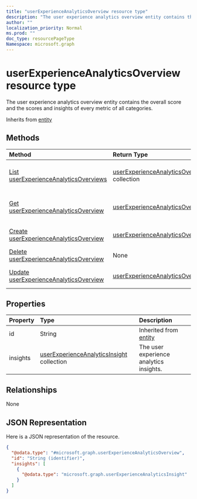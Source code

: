 ```yaml
---
title: "userExperienceAnalyticsOverview resource type"
description: "The user experience analytics overview entity contains the overall score and the scores and insights of every metric of all categories."
author: ""
localization_priority: Normal
ms.prod: ""
doc_type: resourcePageType
Namespace: microsoft.graph
---
```



# userExperienceAnalyticsOverview resource type

The user experience analytics overview entity contains the overall score and the scores and insights of every metric of all categories.


Inherits from [entity](../resources/entity.md)

## Methods
|Method|Return Type|Description|
|:---|:---|:---|
|[List userExperienceAnalyticsOverviews](../api/intune-devices-userexperienceanalyticsoverview-list.md)|[userExperienceAnalyticsOverview](../resources/intune-devices-userExperienceAnalyticsOverview.md) collection|List properties and relationships of the [userExperienceAnalyticsOverview](../resources/userexperienceanalyticsoverview.md) objects.|
|[Get userExperienceAnalyticsOverview](../api/intune-devices-userexperienceanalyticsoverview-get.md)|[userExperienceAnalyticsOverview](../resources/intune-devices-userExperienceAnalyticsOverview.md)|Read properties and relationships of the [userExperienceAnalyticsOverview](../resources/userexperienceanalyticsoverview.md) object.|
|[Create userExperienceAnalyticsOverview](../api/intune-devices-userexperienceanalyticsoverview-create.md)|[userExperienceAnalyticsOverview](../resources/intune-devices-userExperienceAnalyticsOverview.md)|Create a new [userExperienceAnalyticsOverview](../resources/userexperienceanalyticsoverview.md) object.|
|[Delete userExperienceAnalyticsOverview](../api/intune-devices-userexperienceanalyticsoverview-delete.md)|None|Deletes a [userExperienceAnalyticsOverview](../resources/userexperienceanalyticsoverview.md).|
|[Update userExperienceAnalyticsOverview](../api/intune-devices-userexperienceanalyticsoverview-update.md)|[userExperienceAnalyticsOverview](../resources/intune-devices-userExperienceAnalyticsOverview.md)|Update the properties of a [userExperienceAnalyticsOverview](../resources/userexperienceanalyticsoverview.md) object.|

## Properties
|Property|Type|Description|
|:---|:---|:---|
|id|String| Inherited from [entity](../resources/entity.md)|
|insights|[userExperienceAnalyticsInsight](../resources/intune-devices-userExperienceAnalyticsInsight.md) collection|The user experience analytics insights.|

## Relationships
None

## JSON Representation
Here is a JSON representation of the resource.
<!-- {
  "blockType": "resource",
  "keyProperty": "id",
  "@odata.type": "microsoft.graph.userExperienceAnalyticsOverview",
  "baseType": "microsoft.graph.entity",
  "openType": false
}
-->
``` json
{
  "@odata.type": "#microsoft.graph.userExperienceAnalyticsOverview",
  "id": "String (identifier)",
  "insights": [
    {
      "@odata.type": "microsoft.graph.userExperienceAnalyticsInsight"
    }
  ]
}
```


